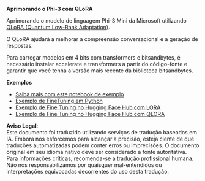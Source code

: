 **Aprimorando o Phi-3 com QLoRA**

Aprimorando o modelo de linguagem Phi-3 Mini da Microsoft utilizando [QLoRA (Quantum Low-Rank Adaptation)](https://github.com/artidoro/qlora).

O QLoRA ajudará a melhorar a compreensão conversacional e a geração de respostas.

Para carregar modelos em 4 bits com transformers e bitsandbytes, é necessário instalar accelerate e transformers a partir do código-fonte e garantir que você tenha a versão mais recente da biblioteca bitsandbytes.

**Exemplos**
- [Saiba mais com este notebook de exemplo](../../../../code/03.Finetuning/Phi_3_Inference_Finetuning.ipynb)
- [Exemplo de FineTuning em Python](../../../../code/03.Finetuning/FineTrainingScript.py)
- [Exemplo de Fine Tuning no Hugging Face Hub com LORA](../../../../code/03.Finetuning/Phi-3-finetune-lora-python.ipynb)
- [Exemplo de Fine Tuning no Hugging Face Hub com QLORA](../../../../code/03.Finetuning/Phi-3-finetune-qlora-python.ipynb)

**Aviso Legal**:  
Este documento foi traduzido utilizando serviços de tradução baseados em IA. Embora nos esforcemos para alcançar a precisão, esteja ciente de que traduções automatizadas podem conter erros ou imprecisões. O documento original em seu idioma nativo deve ser considerado a fonte autoritativa. Para informações críticas, recomenda-se a tradução profissional humana. Não nos responsabilizamos por quaisquer mal-entendidos ou interpretações equivocadas decorrentes do uso desta tradução.